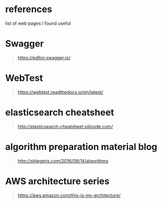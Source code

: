 # references
list of web pages I found useful

# Swagger
> https://editor.swagger.io/

# WebTest
> https://webtest.readthedocs.io/en/latest/

# elasticsearch cheatsheet
> http://elasticsearch-cheatsheet.jolicode.com/

# algorithm preparation material blog
> http://shlegeris.com/2016/08/14/algorithms

# AWS architecture series
> https://aws.amazon.com/this-is-my-architecture/
